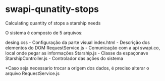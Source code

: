 # swapi-qunatity-stops
Calculating quantity of stops a starship needs

O sistema é composto de 5 arquivos:

desing.css - Configuração da parte visual
index.html - Descrição dos elementos do DOM 
RequestService.js - Comunicação com a api swapi.co, local onde pegar as informações
Starship.js - Classe da espaçonave 
StarshipController.js - Controlador das ações do sistema

*Caso seja necessario trocar a origem dos dados, é preciso alterar o arquivo RequestService.js
